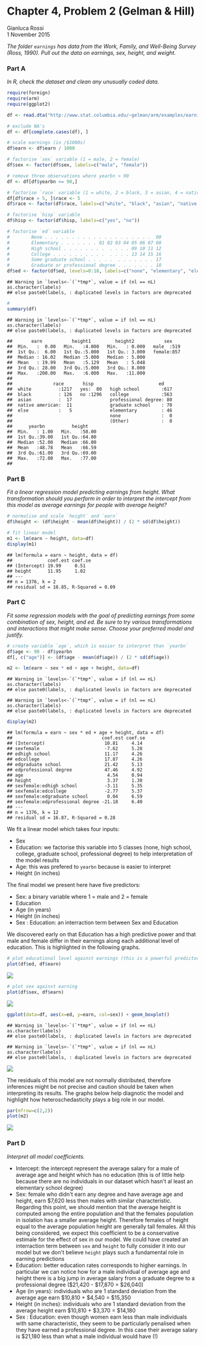 # Chapter 4, Problem 2 (Gelman & Hill)
Gianluca Rossi  
1 November 2015  

*The folder `earnings` has data from the Work, Family, and Well-Being Survey (Ross, 1990). Pull out the data on earnings, sex, height, and weight.*

### Part A
*In R, check the dataset and clean any unusually coded data.*


```r
require(foreign)
require(arm)
require(ggplot2)
```


```r
df <- read.dta("http://www.stat.columbia.edu/~gelman/arm/examples/earnings/heights.dta")
```


```r
# exclude NA's
df <- df[complete.cases(df), ]

# scale earnings (in /$1000s)
df$earn <- df$earn / 1000

# factorise `sex` variable (1 = male, 2 = female)
df$sex <- factor(df$sex, labels=c("male", "female"))

# remove three observations where yearbn > 90
df <- df[df$yearbn <= 90,]

# factorise `race` variable (1 = white, 2 = black, 3 = asian, 4 = native american, 5 = else); we also assume those observations where race > 5 were meant to be `else`
df[df$race > 5, ]$race <- 5
df$race <- factor(df$race, labels=c("white", "black", "asian", "native american", "else"))

# factorise `hisp` variable
df$hisp <- factor(df$hisp, labels=c("yes", "no"))

# factorise `ed` variable
#        None . . . . . . . . . . . . . . . . . . . .  00
#        Elementary . . . . . . . 01 02 03 04 05 06 07 08
#        High school . . . . . . . .  . . . . 09 10 11 12
#        College . . . . . . . . . .  . . . . 13 14 15 16
#        Some graduate school . . . . .  . . . . . . . 17
#        Graduate or professional degree . . . . . . . 18
df$ed <- factor(df$ed, levels=0:18, labels=c("none", "elementary", "elementary","elementary","elementary","elementary","elementary","elementary","elementary", "high school", "high school", "high school", "high school", "college", "college", "college", "college", "graduate school", "professional degree"))
```

```
## Warning in `levels<-`(`*tmp*`, value = if (nl == nL) as.character(labels)
## else paste0(labels, : duplicated levels in factors are deprecated
```

```r
#
summary(df)
```

```
## Warning in `levels<-`(`*tmp*`, value = if (nl == nL) as.character(labels)
## else paste0(labels, : duplicated levels in factors are deprecated
```

```
##       earn           height1         height2           sex     
##  Min.   :  0.00   Min.   :4.000   Min.   : 0.000   male  :519  
##  1st Qu.:  6.00   1st Qu.:5.000   1st Qu.: 3.000   female:857  
##  Median : 16.02   Median :5.000   Median : 5.000               
##  Mean   : 19.99   Mean   :5.129   Mean   : 5.048               
##  3rd Qu.: 28.00   3rd Qu.:5.000   3rd Qu.: 8.000               
##  Max.   :200.00   Max.   :6.000   Max.   :11.000               
##                                                                
##               race       hisp                        ed     
##  white          :1217   yes:  80   high school        :617  
##  black          : 126   no :1296   college            :563  
##  asian          :  17              professional degree: 80  
##  native american:  11              graduate school    : 70  
##  else           :   5              elementary         : 46  
##                                    none               :  0  
##                                    (Other)            :  0  
##      yearbn          height     
##  Min.   : 1.00   Min.   :58.00  
##  1st Qu.:39.00   1st Qu.:64.00  
##  Median :52.00   Median :66.00  
##  Mean   :48.78   Mean   :66.59  
##  3rd Qu.:61.00   3rd Qu.:69.00  
##  Max.   :72.00   Max.   :77.00  
## 
```

### Part B
*Fit a linear regression model predicting earnings from height. What transformation should you perform in order to interpret the intercept from this model as average earnings for people with average height?*


```r
# normalise and scale `height` and `earn`
df$height <- (df$height - mean(df$height)) / (2 * sd(df$height))

# fit linear model
m1 <- lm(earn ~ height, data=df)
display(m1)
```

```
## lm(formula = earn ~ height, data = df)
##             coef.est coef.se
## (Intercept) 19.99     0.51  
## height      11.95     1.02  
## ---
## n = 1376, k = 2
## residual sd = 18.85, R-Squared = 0.09
```

### Part C
*Fit some regression models with the goal of predicting earnings from some combination of sex, height, and ed. Be sure to try various transformations and interactions that might make sense. Choose your preferred model and justify.*


```r
# create variable `age`, which is easier to interpret than `yearbn`
df$age <- 90 - df$yearbn
df[, c("age")] <- (df$age - mean(df$age)) / (2 * sd(df$age))
```


```r
m2 <- lm(earn ~ sex * ed + age + height, data=df)
```

```
## Warning in `levels<-`(`*tmp*`, value = if (nl == nL) as.character(labels)
## else paste0(labels, : duplicated levels in factors are deprecated
```

```
## Warning in `levels<-`(`*tmp*`, value = if (nl == nL) as.character(labels)
## else paste0(labels, : duplicated levels in factors are deprecated
```

```r
display(m2)
```

```
## lm(formula = earn ~ sex * ed + age + height, data = df)
##                                 coef.est coef.se
## (Intercept)                      10.81     4.14 
## sexfemale                        -7.62     5.28 
## edhigh school                    11.17     4.26 
## edcollege                        17.87     4.26 
## edgraduate school                21.42     5.13 
## edprofessional degree            47.46     4.92 
## age                               4.54     0.94 
## height                            3.37     1.30 
## sexfemale:edhigh school          -3.11     5.35 
## sexfemale:edcollege              -2.77     5.37 
## sexfemale:edgraduate school       0.04     6.59 
## sexfemale:edprofessional degree -21.18     6.40 
## ---
## n = 1376, k = 12
## residual sd = 16.87, R-Squared = 0.28
```

We fit a linear model which takes four inputs: 

* Sex
* Education: we factorise this variable into 5 classes (none, high school, college, graduate school, professional degree) to help interpretation of the model results
* Age: this was prefered to `yearbn` because is easier to interpret
* Height (in inches)

The final model we present here have five predictors:

* Sex: a binary variable where 1 = male and 2 = female
* Education
* Age (in years)
* Height (in inches)
* Sex : Education: an interraction term between Sex and Education

We discovered early on that Education has a high predictive power and that male and female differ in their earnings along each additional level of education. This is highlighted in the following graphs.


```r
# plot educational level against earnings (this is a powerful predictor)
plot(df$ed, df$earn)
```

![](arm_ch4p2_files/figure-html/plot_features-1.png) 

```r
# plot sex against earning
plot(df$sex, df$earn)
```

![](arm_ch4p2_files/figure-html/plot_features-2.png) 

```r
ggplot(data=df, aes(x=ed, y=earn, col=sex)) + geom_boxplot()
```

```
## Warning in `levels<-`(`*tmp*`, value = if (nl == nL) as.character(labels)
## else paste0(labels, : duplicated levels in factors are deprecated
```

```
## Warning in `levels<-`(`*tmp*`, value = if (nl == nL) as.character(labels)
## else paste0(labels, : duplicated levels in factors are deprecated
```

![](arm_ch4p2_files/figure-html/plot_features-3.png) 

The residuals of this model are not normally distributed, therefore inferences might be not precise and caution should be taken when interpreting its results. The graphs below help diagnotic the model and highlight how heteroschedasticity plays a big role in our model.


```r
par(mfrow=c(2,2))
plot(m2)
```

![](arm_ch4p2_files/figure-html/plot_residual_m2-1.png) 

### Part D
*Interpret all model coefficients.*

* Intercept: the intercept represent the average salary for a male of average age and height which has no education (this is of little help because there are no individuals in our dataset which hasn't al least an elementary school degree)
* Sex: female who didn't earn any degree and have average age and height, earn $7,620 less then males with similar characteristic. Regarding this point, we should mention that the average height is computed among the entire population and that the females population in isolation has a smaller average height. Therefore females of height equal to the average population height are generally tall females. All this being considered, we expect this coefficient to be a conservative estimale for the effect of sex in our model. We could have created an interraction term between `sex` and `height` to fully consider it into our model but we don't believe `height` plays such a fundamental role in earning predictions
* Education: better education rates corresponds to higher earnings. In particular we can notice how for a male individual of average age and height there is a big jump in average salary from a graduate degree to a professional degree ($21,420 - $17,870 = $26,040)
* Age (in years): individuals who are 1 standard deviation from the average age earn $10,810 + $4,540 = $15,350
* Height (in inches): individuals who are 1 standard deviation from the average height earn $10,810 + $3,370 = $14,180
* Sex : Education: even though women earn less than male individuals with same characteristic, they seem to be particularly penalised when they have earned a professional degree. In this case their average salary is $21,180 less than what a male individual would have (!)
